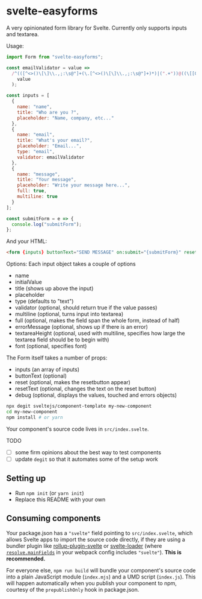 # svelte-easyforms

A very opinionated form library for Svelte. Currently only supports inputs and textarea.

Usage:

```javascript
import Form from "svelte-easyforms";

const emailValidator = value =>
  /^(([^<>()\[\]\\.,;:\s@"]+(\.[^<>()\[\]\\.,;:\s@"]+)*)|(".+"))@((\[[0-9]{1,3}\.[0-9]{1,3}\.[0-9]{1,3}\.[0-9]{1,3}])|(([a-zA-Z\-0-9]+\.)+[a-zA-Z]{2,}))$/.test(
    value
  );

const inputs = [
  {
    name: "name",
    title: "Who are you ?",
    placeholder: "Name, company, etc..."
  },
  {
    name: "email",
    title: "What's your email?",
    placeholder: "Email...",
    type: "email",
    validator: emailValidator
  },
  {
    name: "message",
    title: "Your message",
    placeholder: "Write your message here...",
    full: true,
    multiline: true
  }
];

const submitForm = e => {
  console.log("submitForm");
};
```

And your HTML:

```html
<form {inputs} buttonText="SEND MESSAGE" on:submit="{submitForm}" reset />
```

Options:
Each input object takes a couple of options

- name
- initialValue
- title (shows up above the input)
- placeholder
- type (defaults to "text")
- validator (optional, should return true if the value passes)
- multiline (optional, turns input into textarea)
- full (optional, makes the field span the whole form, instead of half)
- errorMessage (optional, shows up if there is an error)
- textareaHeight (optional, used with multiline, specifies how large the textarea field should be to begin with)
- font (optional, specifies font)

The Form itself takes a number of props:

- inputs (an array of inputs)
- buttonText (optional)
- reset (optional, makes the resetbutton appear)
- resetText (optional, changes the text on the reset button)
- debug (optional, displays the values, touched and errors objects)

```bash
npx degit sveltejs/component-template my-new-component
cd my-new-component
npm install # or yarn
```

Your component's source code lives in `src/index.svelte`.

TODO

- [ ] some firm opinions about the best way to test components
- [ ] update `degit` so that it automates some of the setup work

## Setting up

- Run `npm init` (or `yarn init`)
- Replace this README with your own

## Consuming components

Your package.json has a `"svelte"` field pointing to `src/index.svelte`, which allows Svelte apps to import the source code directly, if they are using a bundler plugin like [rollup-plugin-svelte](https://github.com/sveltejs/rollup-plugin-svelte) or [svelte-loader](https://github.com/sveltejs/svelte-loader) (where [`resolve.mainFields`](https://webpack.js.org/configuration/resolve/#resolve-mainfields) in your webpack config includes `"svelte"`). **This is recommended.**

For everyone else, `npm run build` will bundle your component's source code into a plain JavaScript module (`index.mjs`) and a UMD script (`index.js`). This will happen automatically when you publish your component to npm, courtesy of the `prepublishOnly` hook in package.json.
